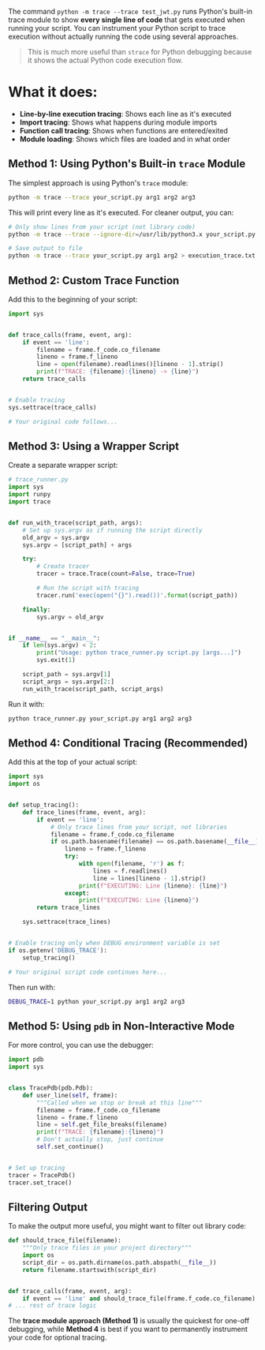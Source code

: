 The command `python -m trace --trace test_jwt.py` runs Python's built-in trace module to show **every single line of
code** that gets executed when running your script. You can instrument your Python script to trace execution without
actually running the code using several approaches.
> This is much more useful than `strace` for Python debugging because it shows the actual Python code execution flow.

# What it does:

- **Line-by-line execution tracing**: Shows each line as it's executed
- **Import tracing**: Shows what happens during module imports
- **Function call tracing**: Shows when functions are entered/exited
- **Module loading**: Shows which files are loaded and in what order

## Method 1: Using Python's Built-in `trace` Module

The simplest approach is using Python's `trace` module:

```bash
python -m trace --trace your_script.py arg1 arg2 arg3
```

This will print every line as it's executed. For cleaner output, you can:

```bash
# Only show lines from your script (not library code)
python -m trace --trace --ignore-dir=/usr/lib/python3.x your_script.py arg1 arg2

# Save output to file
python -m trace --trace your_script.py arg1 arg2 > execution_trace.txt
```

## Method 2: Custom Trace Function

Add this to the beginning of your script:

```python
import sys


def trace_calls(frame, event, arg):
    if event == 'line':
        filename = frame.f_code.co_filename
        lineno = frame.f_lineno
        line = open(filename).readlines()[lineno - 1].strip()
        print(f"TRACE: {filename}:{lineno} -> {line}")
    return trace_calls


# Enable tracing
sys.settrace(trace_calls)

# Your original code follows...
```

## Method 3: Using a Wrapper Script

Create a separate wrapper script:

```python
# trace_runner.py
import sys
import runpy
import trace


def run_with_trace(script_path, args):
    # Set up sys.argv as if running the script directly
    old_argv = sys.argv
    sys.argv = [script_path] + args

    try:
        # Create tracer
        tracer = trace.Trace(count=False, trace=True)

        # Run the script with tracing
        tracer.run('exec(open("{}").read())'.format(script_path))

    finally:
        sys.argv = old_argv


if __name__ == "__main__":
    if len(sys.argv) < 2:
        print("Usage: python trace_runner.py script.py [args...]")
        sys.exit(1)

    script_path = sys.argv[1]
    script_args = sys.argv[2:]
    run_with_trace(script_path, script_args)
```

Run it with:

```bash
python trace_runner.py your_script.py arg1 arg2 arg3
```

## Method 4: Conditional Tracing (Recommended)

Add this at the top of your actual script:

```python
import sys
import os


def setup_tracing():
    def trace_lines(frame, event, arg):
        if event == 'line':
            # Only trace lines from your script, not libraries
            filename = frame.f_code.co_filename
            if os.path.basename(filename) == os.path.basename(__file__):
                lineno = frame.f_lineno
                try:
                    with open(filename, 'r') as f:
                        lines = f.readlines()
                        line = lines[lineno - 1].strip()
                    print(f"EXECUTING: Line {lineno}: {line}")
                except:
                    print(f"EXECUTING: Line {lineno}")
        return trace_lines

    sys.settrace(trace_lines)


# Enable tracing only when DEBUG environment variable is set
if os.getenv('DEBUG_TRACE'):
    setup_tracing()

# Your original script code continues here...
```

Then run with:

```bash
DEBUG_TRACE=1 python your_script.py arg1 arg2 arg3
```

## Method 5: Using `pdb` in Non-Interactive Mode

For more control, you can use the debugger:

```python
import pdb
import sys


class TracePdb(pdb.Pdb):
    def user_line(self, frame):
        """Called when we stop or break at this line"""
        filename = frame.f_code.co_filename
        lineno = frame.f_lineno
        line = self.get_file_breaks(filename)
        print(f"TRACE: {filename}:{lineno}")
        # Don't actually stop, just continue
        self.set_continue()


# Set up tracing
tracer = TracePdb()
tracer.set_trace()
```

## Filtering Output

To make the output more useful, you might want to filter out library code:

```python
def should_trace_file(filename):
    """Only trace files in your project directory"""
    import os
    script_dir = os.path.dirname(os.path.abspath(__file__))
    return filename.startswith(script_dir)


def trace_calls(frame, event, arg):
    if event == 'line' and should_trace_file(frame.f_code.co_filename):
# ... rest of trace logic
```

The **trace module approach (Method 1)** is usually the quickest for one-off debugging, while **Method 4** is best if
you want to permanently instrument your code for optional tracing.